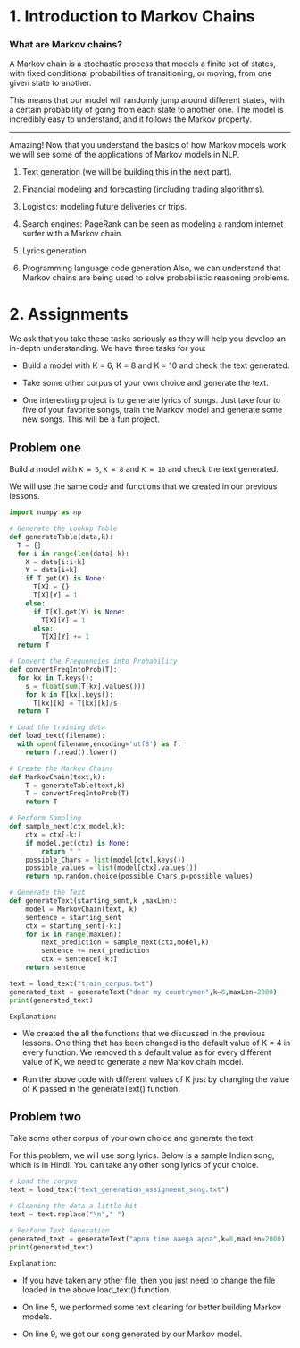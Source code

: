 # 1. Introduction to Markov Chains

### What are Markov chains?

A Markov chain is a stochastic process that models a finite set of states, with fixed conditional probabilities of transitioning, or moving, from one given state to another.

This means that our model will randomly jump around different states, with a certain probability of going from each state to another one. The model is incredibly easy to understand, and it follows the Markov property.

---------

Amazing! Now that you understand the basics of how Markov models work, we will see some of the applications of Markov models in NLP.

1. Text generation (we will be building this in the next part).

2. Financial modeling and forecasting (including trading algorithms).

3. Logistics: modeling future deliveries or trips.

4. Search engines: PageRank can be seen as modeling a random internet surfer with a Markov chain.

5. Lyrics generation

6. Programming language code generation Also, we can understand that Markov chains are being used to solve probabilistic reasoning problems.

# 2. Assignments

We ask that you take these tasks seriously as they will help you develop an in-depth understanding. We have three tasks for you:

* Build a model with K = 6, K = 8 and K = 10 and check the text generated.

* Take some other corpus of your own choice and generate the text.

* One interesting project is to generate lyrics of songs. Just take four to five of your favorite songs, train the Markov model and generate some new songs. This will be a fun project.

## Problem one

Build a model with `K = 6`, `K = 8` and `K = 10` and check the text generated.

We will use the same code and functions that we created in our previous lessons.

```py
import numpy as np

# Generate the Lookup Table
def generateTable(data,k):  
  T = {}
  for i in range(len(data)-k):
    X = data[i:i+k]
    Y = data[i+k]
    if T.get(X) is None:
      T[X] = {}
      T[X][Y] = 1
    else:
      if T[X].get(Y) is None:
        T[X][Y] = 1
      else:
        T[X][Y] += 1
  return T

# Convert the Frequencies into Probability
def convertFreqIntoProb(T):     
  for kx in T.keys():
    s = float(sum(T[kx].values()))
    for k in T[kx].keys():
      T[kx][k] = T[kx][k]/s          
  return T

# Load the training data
def load_text(filename):
  with open(filename,encoding='utf8') as f:
    return f.read().lower()

# Create the Markov Chains
def MarkovChain(text,k):
    T = generateTable(text,k)
    T = convertFreqIntoProb(T)
    return T

# Perform Sampling
def sample_next(ctx,model,k):
    ctx = ctx[-k:]
    if model.get(ctx) is None:
        return " "
    possible_Chars = list(model[ctx].keys())
    possible_values = list(model[ctx].values())
    return np.random.choice(possible_Chars,p=possible_values)

# Generate the Text
def generateText(starting_sent,k ,maxLen):
    model = MarkovChain(text, k)
    sentence = starting_sent
    ctx = starting_sent[-k:]
    for ix in range(maxLen):
        next_prediction = sample_next(ctx,model,k)
        sentence += next_prediction
        ctx = sentence[-k:]
    return sentence

text = load_text("train_corpus.txt")
generated_text = generateText("dear my countrymen",k=8,maxLen=2000)
print(generated_text)
```

`Explanation:`

* We created the all the functions that we discussed in the previous lessons. One thing that has been changed is the default value of K = 4 in every function. We removed this default value as for every different value of K, we need to generate a new Markov chain model.

* Run the above code with different values of K just by changing the value of K passed in the generateText() function.

## Problem two

Take some other corpus of your own choice and generate the text.

For this problem, we will use song lyrics. Below is a sample Indian song, which is in Hindi. You can take any other song lyrics of your choice.

```py
# Load the corpus
text = load_text("text_generation_assignment_song.txt")

# Cleaning the data a little bit
text = text.replace("\n"," ")

# Perform Text Generation
generated_text = generateText("apna time aaega apna",k=8,maxLen=2000)
print(generated_text)
```

`Explanation:`

* If you have taken any other file, then you just need to change the file loaded in the above load_text() function.

* On line 5, we performed some text cleaning for better building Markov models.

* On line 9, we got our song generated by our Markov model.
